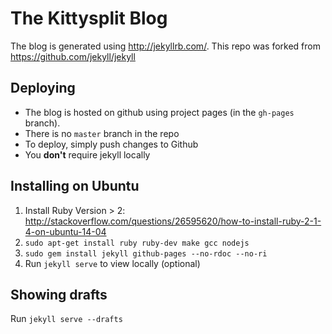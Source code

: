 # The Kittysplit Blog

The blog is generated using http://jekyllrb.com/. This repo was forked from https://github.com/jekyll/jekyll

## Deploying
* The blog is hosted on github using project pages (in the `gh-pages` branch).
* There is no `master` branch in the repo
* To deploy, simply push changes to Github
* You **don't** require jekyll locally

## Installing on Ubuntu
1. Install Ruby Version > 2: http://stackoverflow.com/questions/26595620/how-to-install-ruby-2-1-4-on-ubuntu-14-04
1. `sudo apt-get install ruby ruby-dev make gcc nodejs`
2. `sudo gem install jekyll github-pages --no-rdoc --no-ri`
3. Run `jekyll serve` to view locally (optional)

## Showing drafts
Run `jekyll serve --drafts`
